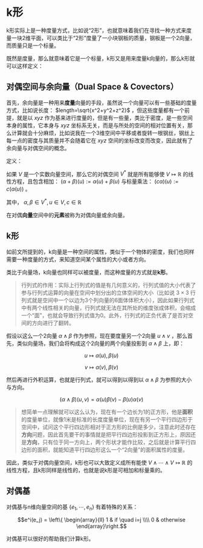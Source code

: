 # k形
k形实际上是一种度量方式，比如说“2形”，也就意味着我们在寻找一种方式来度量一块2维平面，可以类比于“2形”度量了一小块钢板的质量，钢板是一个2向量，而质量只是一个标量。

既然是度量，那么就意味着它是一个标量，k形又是用来度量k向量的，那么k形就可以这样定义：

## 对偶空间与余向量（Dual Space & Covectors）
首先，余向量是一种用来**度量**向量的手段，虽然说一个向量可以有一些基础的度量方式，比如说长度： $length=\sqrt{x^2+y^2+z^2}$ ，但这些度量都有一个前提，就是以 $xyz$ 作为基来进行度量的，但是有一些量，类比于密度，是一些空间本身的属性，它本身与 $xyz$ 坐标系无关，而是与所处的空间的相对位置有关，那么计算就会十分麻烦，比如说我在一个3维空间中平移或者旋转一根钢丝，钢丝上每一点的密度与其质量并不会随着它在 $xyz$ 空间的坐标改变而改变，因此就有了余向量与对偶空间的概念。

定义：

如果 $V$ 是一个实数向量空间，那么它的对偶空间 $V^*$ 就是所有能够使 $V\mapsto \mathbb{R}$ 的线性方程，且包含相加： $(\alpha+\beta)(u):=\alpha(u)+\beta(u)$ 与标量乘法： $(c\alpha)(u):=c(\alpha(u))$ 。

其中， $\alpha,\beta \in V^*,u\in V, c\in \mathbb{R}$

在对偶**向量**空间中的**元素**被称为对偶向量或余向量。

## k形
如前文所提到的，k向量是一种空间的属性，类似于一个物体的密度，我们也同样需要一种度量的方式，来知道空间某个属性的大小或者方向。

类比于向量场，k向量也同样可以被度量，而这种度量的方式就是**k形**。

> 行列式的作用：实际上行列式的值是有几何意义的，行列式值的大小代表了参与行列式运算的向量在空间中划分出的立体空间的大小（比如说 $3\times 3$ 行列式就是空间中一个以边为3个列向量的6面体体积大小），因此如果行列式中有两个线性相关的向量，行列式就无法在其所处的维度张成体积，会缩成一个“面”，也就会导致行列式值为0。此外，行列式的正负代表了是否对空间的方向进行了翻转。

假设以这么一个2向量 $\alpha \wedge \beta$ 作为参照，现在要度量另一个2向量 $u\wedge v$ ，那么首先，类似向量场，我们会将构成这个2向量的两个向量投影到 $\alpha \wedge \beta$ 上，即：

$$u\mapsto \alpha(u),\beta(u)$$

$$v\mapsto \alpha(v),\beta(v)$$

然后再进行外积运算，也就是行列式，就可以得到以得到以 $\alpha \wedge \beta$ 为参照的大小与方向。

$$(\alpha\wedge\beta)(u,v)=\alpha(u)\beta(v)-\beta(u)\alpha(v)$$

> 想简单一点理解就可以这么认为，现在有一个边长为1的正方形，他是**面积**的度量单位，就像1米是标准的长度度量单位，现在有另一个平行四边形于空间中，试问这个平行四边形相对于正方形的比例是多少，注意此时还存在**方向**问题，因此首先要干的事情就是把平行四边形投影到正方形上，原因还是**方向**，只有位于同一方向上，两个形状才能作比较，之后就是计算平行四边形的面积，就能知道平行四边形这么一个“2向量”的面积属性的度量。

因此，类似于对偶向量空间，k形也可以大致定义成所有能使 $V\wedge\cdots\wedge V\mapsto\mathbb{R}$ 的线性方程，且k形同样是线性的，也就是说k形是可相加和标量乘的。

## 对偶基
对偶基与n维向量空间的基 $\{e_1,\cdots,e_n\}$ 有着特殊的关系：

$$e^i(e_j) = \left\{ \begin{array}{ll} 1 & if \quad i=j \\\\ 0 & otherwise \end{array}\right.$$

对偶基可以很好的帮助我们计算k形。